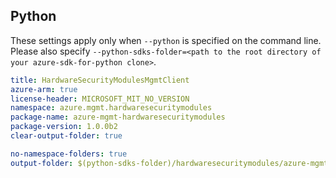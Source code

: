 ## Python

These settings apply only when `--python` is specified on the command line.
Please also specify `--python-sdks-folder=<path to the root directory of your azure-sdk-for-python clone>`.

```yaml $(python)
title: HardwareSecurityModulesMgmtClient
azure-arm: true
license-header: MICROSOFT_MIT_NO_VERSION
namespace: azure.mgmt.hardwaresecuritymodules
package-name: azure-mgmt-hardwaresecuritymodules
package-version: 1.0.0b2
clear-output-folder: true
```

``` yaml $(python)
no-namespace-folders: true
output-folder: $(python-sdks-folder)/hardwaresecuritymodules/azure-mgmt-hardwaresecuritymodules/azure/mgmt/hardwaresecuritymodules
```
